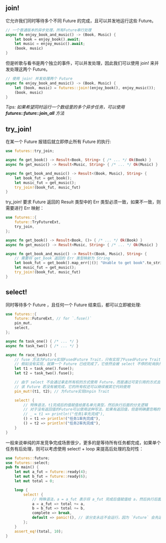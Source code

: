 ## join!

它允许我们同时等待多个不同 Future 的完成，且可以并发地运行这些 Future。

```rust
// 一个普通版本的异步处理，所有Future串行处理
async fn enjoy_book_and_music() -> (Book, Music) {
    let book = enjoy_book().await;
    let music = enjoy_music().await;
    (book, music)
}
```

但是听歌与看书是两个独立的事件，可以并发处理，因此我们可以使用 join! 来并发处理这两个 Future。

```rust
// 使用 join! 并发处理两个 Future
async fn enjoy_book_and_music() -> (Book, Music) {
    let (book, music) = futures::join!(enjoy_book(), enjoy_music());
    (book, music)
}
```

_Tips: 如果希望同时运行一个数组里的多个异步任务，可以使用 **futures::future::join_all** 方法_

## try_join!

在某一个 Future 报错后就立即停止所有 Future 的执行:

```rust
use futures::try_join;

async fn get_book() -> Result<Book, String> { /* ... */ Ok(Book) }
async fn get_music() -> Result<Music, String> { /* ... */ Ok(Music) }

async fn get_book_and_music() -> Result<(Book, Music), String> {
    let book_fut = get_book();
    let music_fut = get_music();
    try_join!(book_fut, music_fut)
}
```

try_join! 要求 Future 返回的 Result 类型中的 Err 类型必须一致，如果不一致，则需要进行 Err 映射：

```rust
use futures::{
    future::TryFutureExt,
    try_join,
};

async fn get_book() -> Result<Book, ()> { /* ... */ Ok(Book) }
async fn get_music() -> Result<Music, String> { /* ... */ Ok(Music) }

async fn get_book_and_music() -> Result<(Book, Music), String> {
    // 需要将 get_book 返回的 Err 类型映射为 String
    let book_fut = get_book().map_err(|()| "Unable to get book".to_string());
    let music_fut = get_music();
    try_join!(book_fut, music_fut)
}
```

## select!

同时等待多个 Future ，且任何一个 Future 结束后，都可以立即被处理:

```rust
use futures::{
    future::FutureExt, // for `.fuse()`
    pin_mut,
    select,
};

async fn task_one() { /* ... */ }
async fn task_two() { /* ... */ }

async fn race_tasks() {
    // fuse 方法为Future实现FusedFuture Trait，只有实现了FusedFuture Trait，select才可以配合loop一起使用
    // 假如没有实现，就算一个 Future 已经完成了，它依然会被 select 不停的轮询执行。
    let t1 = task_one().fuse();
    let t2 = task_two().fuse();

    // 由于 select 不会通过拿走所有权的方式使用 Future，而是通过可变引用的方式去使用，这样当 select 结束后
    // 该 Future 若没有被完成，它的所有权还可以继续被其它代码使用
    pin_mut!(t1, t2); // 为future实现Unpin Trait

    select! {
        // 特殊语法，t1完成后的值赋值给匿名单元类型，然后执行后面的分支逻辑
        // 对于没有返回值的Future可以使用这种写法，如果有返回值，但是明确要忽略的话应该采用
        // _ = t1 => println!("任务1率先完成"),
        () = t1 => println!("任务1率先完成"),
        () = t2 => println!("任务2率先完成"),
    }
}
```

一般来说单纯的并发竞争完成场景很少，更多的是等待所有任务都完成，如果单个任务有后处理，则可以考虑使用 select! + loop 来提高后处理的及时性：

```rust
use futures::future;
use futures::select;
pub fn main() {
    let mut a_fut = future::ready(4);
    let mut b_fut = future::ready(6);
    let mut total = 0;

    loop {
        select! {
            // 特殊语法，a = a_fut 表示将 a_fut 完成后值赋值给 a，然后执行后面的分支逻辑
            a = a_fut => total += a,
            b = b_fut => total += b,
            complete => break,
            default => panic!(), // 该分支永远不会运行，因为 `Future` 会先运行，然后是 `complete`
        };
    }
    assert_eq!(total, 10);
}
```
